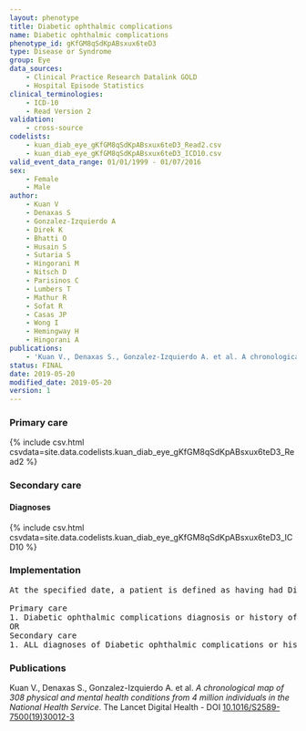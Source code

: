 ```yaml
---
layout: phenotype
title: Diabetic ophthalmic complications
name: Diabetic ophthalmic complications
phenotype_id: gKfGM8qSdKpABsxux6teD3 
type: Disease or Syndrome
group: Eye
data_sources: 
    - Clinical Practice Research Datalink GOLD
    - Hospital Episode Statistics
clinical_terminologies: 
    - ICD-10
    - Read Version 2
validation: 
    - cross-source
codelists: 
    - kuan_diab_eye_gKfGM8qSdKpABsxux6teD3_Read2.csv
    - kuan_diab_eye_gKfGM8qSdKpABsxux6teD3_ICD10.csv
valid_event_data_range: 01/01/1999 - 01/07/2016
sex: 
    - Female
    - Male
author: 
    - Kuan V
    - Denaxas S
    - Gonzalez-Izquierdo A
    - Direk K
    - Bhatti O
    - Husain S
    - Sutaria S
    - Hingorani M
    - Nitsch D
    - Parisinos C
    - Lumbers T
    - Mathur R
    - Sofat R
    - Casas JP
    - Wong I
    - Hemingway H
    - Hingorani A
publications: 
    - 'Kuan V., Denaxas S., Gonzalez-Izquierdo A. et al. A chronological map of 308 physical and mental health conditions from 4 million individuals in the National Health Service. The Lancet Digital Health - DOI: 10.1016/S2589-7500(19)30012-3' 
status: FINAL
date: 2019-05-20
modified_date: 2019-05-20
version: 1
---
```

### Primary care 
{% include csv.html csvdata=site.data.codelists.kuan_diab_eye_gKfGM8qSdKpABsxux6teD3_Read2 %}
### Secondary care 
#### Diagnoses 
{% include csv.html csvdata=site.data.codelists.kuan_diab_eye_gKfGM8qSdKpABsxux6teD3_ICD10 %}
### Implementation 
<pre>At the specified date, a patient is defined as having had Diabetic ophthalmic complications IF they meet the criteria for any of the following on or before the specified date. The earliest date on which the individual meets any of the following criteria on or before the specified date is defined as the first event date:

Primary care
1. Diabetic ophthalmic complications diagnosis or history of diagnosis during a consultation 
OR
Secondary care
1. ALL diagnoses of Diabetic ophthalmic complications or history of diagnosis during a hospitalization</pre> 
 
### Publications 
Kuan V., Denaxas S., Gonzalez-Izquierdo A. et al. _A chronological map of 308 physical and mental health conditions from 4 million individuals in the National Health Service_. The Lancet Digital Health - DOI <a href='https://www.thelancet.com/journals/landig/article/PIIS2589-7500(19)30012-3/fulltext'>10.1016/S2589-7500(19)30012-3</a>